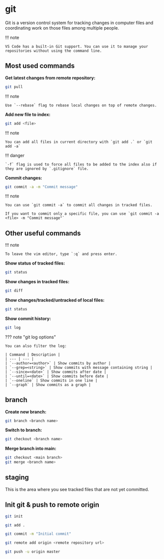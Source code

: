 # git

Git is a version control system for tracking changes in computer files and coordinating work on those files among multiple people.

!!! note

    VS Code has a built-in Git support. You can use it to manage your repositories without using the command line.

## Most used commands

**Get latest changes from remote repository:**

```bash
git pull
```

!!! note

    Use `--rebase` flag to rebase local changes on top of remote changes.

**Add new file to index:**

```bash
git add <file>
```

!!! note

    You can add all files in current directory with `git add .` or `git add -a`

!!! danger

    `-f` flag is used to force all files to be added to the index also if they are ignored by `.gitignore` file.

**Commit changes:**

```bash
git commit -a -m "Commit message"
```

!!! note

    You can use `git commit -a` to commit all changes in tracked files.

    If you want to commit only a specific file, you can use `git commit -a <file> -m "Commit message"`

## Other useful commands

!!! note

    To leave the vim editor, type `:q` and press enter.

**Show status of tracked files:**

```bash
git status
```

**Show changes in tracked files:**

```bash
git diff
```

**Show changes/tracked/untracked of local files:**

```bash
git status
```

**Show commit history:**

```bash
git log
```

??? note "git log options"

    You can also filter the log:

    | Command | Description |
    | --- | --- |
    | `--author=<author>` | Show commits by author |
    | `--grep=<string>` | Show commits with message containing string |
    | `--since=<date>` | Show commits after date |
    | `--until=<date>` | Show commits before date |
    | `--oneline` | Show commits in one line |
    | `--graph` | Show commits as a graph |

## branch

**Create new branch:**

```bash
git branch <branch name>
```

**Switch to branch:**

```bash
git checkout <branch name>
```

**Merge branch into main:**

```bash
git checkout <main branch>
git merge <branch name>
```

## staging

This is the area where you see tracked files that are not yet committed.

## Init git & push to remote origin

```bash
git init
```

```bash
git add .
```

```bash
git commit -m "Initial commit"
```

```bash
git remote add origin <remote repository url>
```

```bash
git push -u origin master
```
